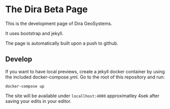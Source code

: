 # The Dira Beta Page

This is the development page of Dira GeoSystems.

It uses bootstrap and jekyll.

The page is automatically built upon a push to github.

## Develop

If you want to have local previews, create a jekyll docker container by using the included docker-compose.yml. Go to the root of this repository and run:

`docker-compose up`

The site will be available under `locallhost:4000` approximatley 4sek after saving your edits in your editor.
